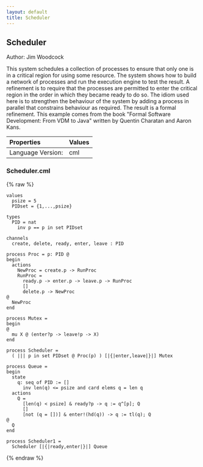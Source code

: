 ```yaml
---
layout: default
title: Scheduler
---
```


## Scheduler
Author: Jim Woodcock


This system schedules a collection of processes to ensure that only one is in a critical region for using some resource. The system shows how to build a network of processes and run the execution engine to test the result. A refinement is to require that the processes are permitted to enter the critical region in the order in which they became ready to do so. The idiom used here is to strengthen the behaviour of the system by adding a process in parallel that constrains behaviour as required. The result is a formal refinement. This example comes from the book "Formal Software Development: From VDM to Java" written by Quentin Charatan and Aaron Kans. 


| Properties | Values          |
| :------------ | :---------- |
|Language Version:| cml|


### Scheduler.cml

{% raw %}
~~~
values
  psize = 5
  PIDset = {1,...,psize}
  
types
  PID = nat
    inv p == p in set PIDset

channels
  create, delete, ready, enter, leave : PID

process Proc = p: PID @
begin
  actions
    NewProc = create.p -> RunProc
    RunProc =
      ready.p -> enter.p -> leave.p -> RunProc
      []
      delete.p -> NewProc
@
  NewProc
end

process Mutex =
begin
@
  mu X @ (enter?p -> leave!p -> X) 
end

process Scheduler = 
  ( ||| p in set PIDset @ Proc(p) ) [|{|enter,leave|}|] Mutex
  
process Queue =
begin
  state 
    q: seq of PID := []
      inv len(q) <= psize and card elems q = len q 
  actions
    Q = 
      [len(q) < psize] & ready?p -> q := q^[p]; Q
      []
      [not (q = [])] & enter!(hd(q)) -> q := tl(q); Q
@
  Q
end

process Scheduler1 =
  Scheduler [|{|ready,enter|}|] Queue
~~~
{% endraw %}

